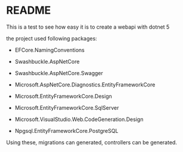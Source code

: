 # README

This is a test to see how easy it is to create a webapi with dotnet 5

the project used following packages:

* EFCore.NamingConventions

* Swashbuckle.AspNetCore
* Swashbuckle.AspNetCore.Swagger

* Microsoft.AspNetCore.Diagnostics.EntityFrameworkCore
* Microsoft.EntityFrameworkCore.Design
* Microsoft.EntityFrameworkCore.SqlServer
* Microsoft.VisualStudio.Web.CodeGeneration.Design

* Npgsql.EntityFrameworkCore.PostgreSQL

Using these, migrations can generated, controllers can be generated.

